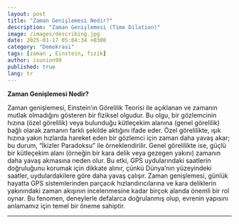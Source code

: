```yaml
---
layout: post
title: "Zaman Genişlemesi Nedir?"
description: "Zaman Genişlemesi (Time Dilation)"
image: /images/describing.jpg
date: 2025-01-17 05:04:34 +0300
category: "Demokrasi" 
tags: [zaman , Einstein, fizik] 
author: isunion99
published: true
lang: tr
---
```


**Zaman Genişlemesi Nedir?**

Zaman genişlemesi, Einstein’ın Görelilik Teorisi ile açıklanan ve zamanın mutlak olmadığını gösteren bir fiziksel olgudur. Bu olgu, bir gözlemcinin hızına (özel görelilik) veya bulunduğu kütleçekim alanına (genel görelilik) bağlı olarak zamanın farklı şekilde aktığını ifade eder. Özel görelilikte, ışık hızına yakın hızlarda hareket eden bir gözlemci için zaman daha yavaş akar; bu durum, “İkizler Paradoksu” ile örneklendirilir. Genel görelilikte ise, güçlü bir kütleçekim alanı (örneğin bir kara delik veya gezegen yakını) zamanın daha yavaş akmasına neden olur. Bu etki, GPS uydularındaki saatlerin doğruluğunu korumak için dikkate alınır, çünkü Dünya’nın yüzeyindeki saatler, uydulardakilere göre daha yavaş çalışır. Zaman genişlemesi, günlük hayatta GPS sistemlerinden parçacık hızlandırıcılarına ve kara deliklerin yakınındaki zaman akışının incelenmesine kadar birçok alanda önemli bir rol oynar. Bu fenomen, deneylerle defalarca doğrulanmış olup, evrenin yapısını anlamamız için temel bir öneme sahiptir.


---
